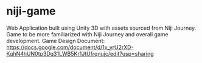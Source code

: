 # niji-game
Web Application built using Unity 3D with assets sourced from Niji Journey. Game to be more familiarized with Niji Journey and overall game development.
Game Design Document: 
https://docs.google.com/document/d/1x_yrU2rXD-KqhN4hUN0tp3Dq31LWB5Kr1JtUfrqnujc/edit?usp=sharing
